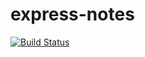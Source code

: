 ﻿# express-notes
 
[![Build Status](https://travis-ci.com/RawaJalal/express-notes.svg?branch=master)](https://travis-ci.com/RawaJalal/express-notes)
